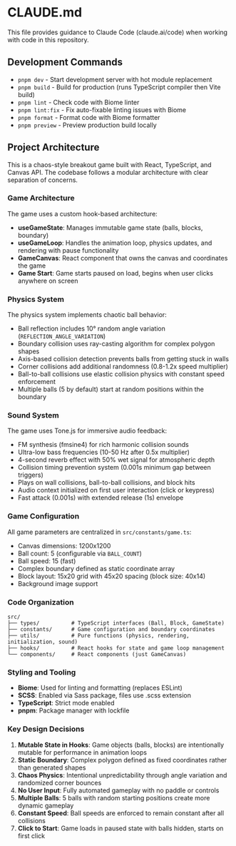 # CLAUDE.md

This file provides guidance to Claude Code (claude.ai/code) when working with code in this repository.

## Development Commands

- `pnpm dev` - Start development server with hot module replacement
- `pnpm build` - Build for production (runs TypeScript compiler then Vite build)
- `pnpm lint` - Check code with Biome linter
- `pnpm lint:fix` - Fix auto-fixable linting issues with Biome
- `pnpm format` - Format code with Biome formatter
- `pnpm preview` - Preview production build locally

## Project Architecture

This is a chaos-style breakout game built with React, TypeScript, and Canvas API. The codebase follows a modular architecture with clear separation of concerns.

### Game Architecture

The game uses a custom hook-based architecture:

- **useGameState**: Manages immutable game state (balls, blocks, boundary)
- **useGameLoop**: Handles the animation loop, physics updates, and rendering with pause functionality
- **GameCanvas**: React component that owns the canvas and coordinates the game
- **Game Start**: Game starts paused on load, begins when user clicks anywhere on screen

### Physics System

The physics system implements chaotic ball behavior:
- Ball reflection includes 10° random angle variation (`REFLECTION_ANGLE_VARIATION`)
- Boundary collision uses ray-casting algorithm for complex polygon shapes
- Axis-based collision detection prevents balls from getting stuck in walls
- Corner collisions add additional randomness (0.8-1.2x speed multiplier)
- Ball-to-ball collisions use elastic collision physics with constant speed enforcement
- Multiple balls (5 by default) start at random positions within the boundary

### Sound System

The game uses Tone.js for immersive audio feedback:
- FM synthesis (fmsine4) for rich harmonic collision sounds
- Ultra-low bass frequencies (10-50 Hz after 0.5x multiplier)
- 4-second reverb effect with 50% wet signal for atmospheric depth
- Collision timing prevention system (0.001s minimum gap between triggers)
- Plays on wall collisions, ball-to-ball collisions, and block hits
- Audio context initialized on first user interaction (click or keypress)
- Fast attack (0.001s) with extended release (1s) envelope

### Game Configuration

All game parameters are centralized in `src/constants/game.ts`:
- Canvas dimensions: 1200x1200
- Ball count: 5 (configurable via `BALL_COUNT`)
- Ball speed: 15 (fast)
- Complex boundary defined as static coordinate array
- Block layout: 15x20 grid with 45x20 spacing (block size: 40x14)
- Background image support

### Code Organization

```
src/
├── types/          # TypeScript interfaces (Ball, Block, GameState)
├── constants/      # Game configuration and boundary coordinates  
├── utils/          # Pure functions (physics, rendering, initialization, sound)
├── hooks/          # React hooks for state and game loop management
└── components/     # React components (just GameCanvas)
```

### Styling and Tooling

- **Biome**: Used for linting and formatting (replaces ESLint)
- **SCSS**: Enabled via Sass package, files use .scss extension
- **TypeScript**: Strict mode enabled
- **pnpm**: Package manager with lockfile

### Key Design Decisions

1. **Mutable State in Hooks**: Game objects (balls, blocks) are intentionally mutable for performance in animation loops
2. **Static Boundary**: Complex polygon defined as fixed coordinates rather than generated shapes
3. **Chaos Physics**: Intentional unpredictability through angle variation and randomized corner bounces
4. **No User Input**: Fully automated gameplay with no paddle or controls
5. **Multiple Balls**: 5 balls with random starting positions create more dynamic gameplay
6. **Constant Speed**: Ball speeds are enforced to remain constant after all collisions
7. **Click to Start**: Game loads in paused state with balls hidden, starts on first click